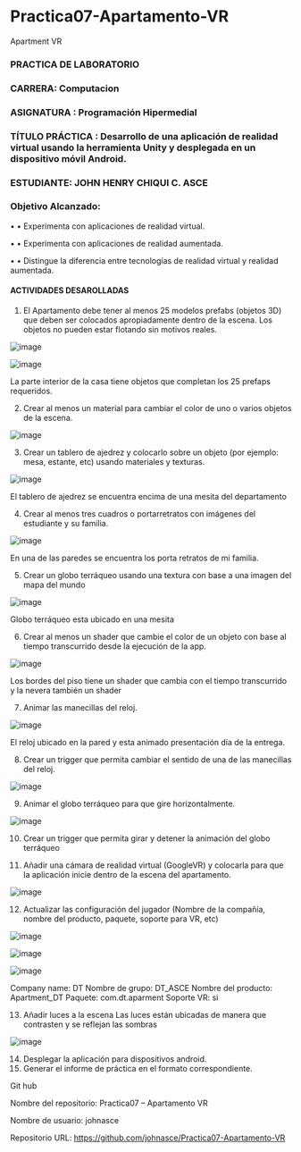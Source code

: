 # Practica07-Apartamento-VR
Apartment VR
### PRACTICA DE LABORATORIO
### CARRERA: Computacion
### ASIGNATURA : Programación Hipermedial
### TÍTULO PRÁCTICA : Desarrollo de una aplicación de realidad virtual usando la herramienta Unity y desplegada en un dispositivo móvil Android. 
### ESTUDIANTE: JOHN HENRY CHIQUI C. ASCE
### Objetivo Alcanzado:
• • Experimenta con aplicaciones de realidad virtual. 

•	• Experimenta con aplicaciones de realidad aumentada. 

•	• Distingue la diferencia entre tecnologías de realidad virtual y realidad aumentada. 

#### ACTIVIDADES DESAROLLADAS
1.	El Apartamento debe tener al menos 25 modelos prefabs (objetos 3D) que deben ser colocados apropiadamente dentro de la escena. Los objetos no pueden estar flotando sin motivos reales. 

![image](https://user-images.githubusercontent.com/51840139/87124492-86060300-c24e-11ea-9f44-ec6b4afa6a88.png)

![image](https://user-images.githubusercontent.com/51840139/87124527-9322f200-c24e-11ea-8cff-33737cf4f1bf.png)

La parte interior de la casa tiene objetos que completan los 25 prefaps requeridos.

2.	Crear al menos un material para cambiar el color de uno o varios objetos de la escena. 

![image](https://user-images.githubusercontent.com/51840139/87124609-b9489200-c24e-11ea-94fd-907f41eb1519.png)

3.	Crear un tablero de ajedrez y colocarlo sobre un objeto (por ejemplo: mesa, estante, etc) usando materiales y texturas. 

![image](https://user-images.githubusercontent.com/51840139/87124671-d2514300-c24e-11ea-88ac-665ba8dc1148.png)

El tablero de ajedrez se encuentra encima de una mesita del departamento

 
4.	Crear al menos tres cuadros o portarretratos con imágenes del estudiante y su familia. 

![image](https://user-images.githubusercontent.com/51840139/87124711-e1d08c00-c24e-11ea-8e0c-f67dd06d998d.png)

En una de las paredes se encuentra los porta retratos de mi familia.

5.	Crear un globo terráqueo usando una textura con base a una imagen del mapa del mundo 

![image](https://user-images.githubusercontent.com/51840139/87124755-f14fd500-c24e-11ea-9056-eb2a2da8a7dc.png)

Globo terráqueo esta ubicado en una mesita 

6.	Crear al menos un shader que cambie el color de un objeto con base al tiempo transcurrido desde la ejecución de la app. 

![image](https://user-images.githubusercontent.com/51840139/87124796-03317800-c24f-11ea-91f1-4c2b07e2e044.png)

Los bordes del piso tiene un shader que cambia con el tiempo transcurrido y la nevera también un shader

7.	Animar las manecillas del reloj. 

![image](https://user-images.githubusercontent.com/51840139/87124845-13e1ee00-c24f-11ea-8a9b-24b0d85925fa.png)

El reloj ubicado en la pared y esta animado presentación día de la entrega. 

8.	Crear un trigger que permita cambiar el sentido de una de las manecillas del reloj. 

![image](https://user-images.githubusercontent.com/51840139/87124845-13e1ee00-c24f-11ea-8a9b-24b0d85925fa.png)

9.	Animar el globo terráqueo para que gire horizontalmente. 

![image](https://user-images.githubusercontent.com/51840139/87124912-36740700-c24f-11ea-8544-e064e29f65c8.png)

10. Crear un trigger que permita girar y detener la animación del globo terráqueo 

11. Añadir una cámara de realidad virtual (GoogleVR) y colocarla para que la aplicación inicie dentro 
de la escena del apartamento. 

![image](https://user-images.githubusercontent.com/51840139/87124973-53103f00-c24f-11ea-962a-ca6a5f425991.png)

12. Actualizar las configuración del jugador (Nombre de la compañía, nombre del producto, paquete, soporte para VR, etc) 

![image](https://user-images.githubusercontent.com/51840139/87125013-66bba580-c24f-11ea-987f-eb844ce6811d.png)

![image](https://user-images.githubusercontent.com/51840139/87125024-69b69600-c24f-11ea-9b0e-64717903c680.png)

![image](https://user-images.githubusercontent.com/51840139/87125032-6de2b380-c24f-11ea-9a7d-1aa652698d97.png)

Company name: DT
Nombre de grupo: DT_ASCE
Nombre del producto: Apartment_DT
Paquete: com.dt.aparment
Soporte VR: si

13. Añadir luces a la escena Las luces están ubicadas de manera que contrasten y se reflejan las sombras

![image](https://user-images.githubusercontent.com/51840139/87125117-92d72680-c24f-11ea-9786-2167e286e33a.png)

14. Desplegar la aplicación para dispositivos android. 
15. Generar el informe de práctica en el formato correspondiente. 

Git hub

Nombre del repositorio: Practica07 – Apartamento VR

Nombre de usuario: johnasce

Repositorio URL: https://github.com/johnasce/Practica07-Apartamento-VR



